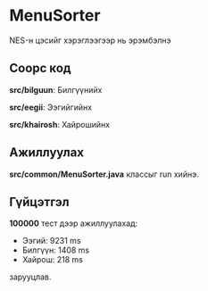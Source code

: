 # MenuSorter
NES-н цэсийг хэрэглээгээр нь эрэмбэлнэ

## Соорс код
**src/bilguun**: Билгүүнийх

**src/eegii**: Ээгийгийнх

**src/khairosh**: Хайрошийнх

## Ажиллуулах

**src/common/MenuSorter.java** классыг run хийнэ.

## Гүйцэтгэл

**100000** тест дээр ажиллуулахад:
- Ээгий: 9231 ms
- Билгүүн: 1408 ms
- Хайрош: 218 ms

зарууцлав.
